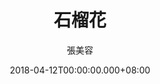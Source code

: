 ---
issue: 270
title: 石榴花
author: 張美容
language: 海陸
date: 2018-04-12T00:00:00.000+08:00
topic: 抒懷
difficulty: 2
wikidata: Q98096147
wikidata_link: https://www.wikidata.org/wiki/Q98096147
author_wikidata_link: https://www.wikidata.org/wiki/Q98096319
author_wikidata: Q98096319
---